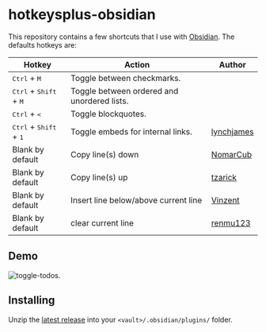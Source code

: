 # hotkeysplus-obsidian

This repository contains a few shortcuts that I use with [Obsidian](https://obsidian.md/). The defaults hotkeys are:

| Hotkey                                            | Action                                      | Author                                      |
| ------------------------------------------------- | ------------------------------------------- | ------------------------------------------- |
| <kbd>Ctrl</kbd> + <kbd>M</kbd>                    | Toggle between checkmarks.                  |                                             |
| <kbd>Ctrl</kbd> + <kbd>Shift</kbd> + <kbd>M</kbd> | Toggle between ordered and unordered lists. |                                             |
| <kbd>Ctrl</kbd> + <kbd><</kbd>                    | Toggle blockquotes.                         |                                             |
| <kbd>Ctrl</kbd> + <kbd>Shift</kbd> + <kbd>1</kbd> | Toggle embeds for internal links.           | [lynchjames](https://github.com/lynchjames) |
| Blank by default                                  | Copy line(s) down                           | [NomarCub](https://github.com/NomarCub)     |
| Blank by default                                  | Copy line(s) up                             | [tzarick](https://github.com/tzarick)       |
| Blank by default                                  | Insert line below/above current line        | [Vinzent](https://github.com/Vinzent03)     |
| Blank by default                                  | clear current line                          | [renmu123](https://github.com/renmu123)     |

## Demo

![toggle-todos](https://user-images.githubusercontent.com/5426039/89807985-b1278f00-db39-11ea-9cc1-7fc26fab6fd8.gif).

## Installing

Unzip the [latest release](https://github.com/argenos/hotkeysplus-obsidian/releases/latest) into your `<vault>/.obsidian/plugins/` folder.
